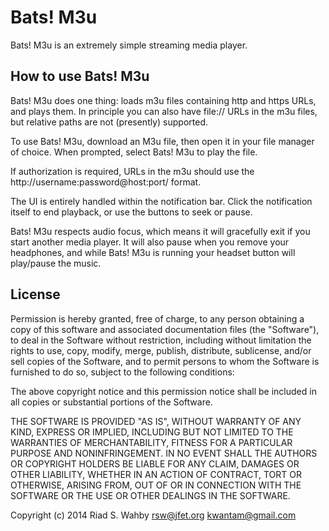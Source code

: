 # Bats! M3u

Bats! M3u is an extremely simple streaming media player.

## How to use Bats! M3u

Bats! M3u does one thing: loads m3u files containing http and https
URLs, and plays them. In principle you can also have file:// URLs in the
m3u files, but relative paths are not (presently) supported.

To use Bats! M3u, download an M3u file, then open it in your file
manager of choice. When prompted, select Bats! M3u to play the file.

If authorization is required, URLs in the m3u should use the
http://username:password@host:port/ format.

The UI is entirely handled within the notification bar. Click the
notification itself to end playback, or use the buttons to seek or
pause.

Bats! M3u respects audio focus, which means it will gracefully exit if
you start another media player. It will also pause when you remove your
headphones, and while Bats! M3u is running your headset button will
play/pause the music.

## License

Permission is hereby granted, free of charge, to any person obtaining a copy
of this software and associated documentation files (the "Software"), to deal
in the Software without restriction, including without limitation the rights
to use, copy, modify, merge, publish, distribute, sublicense, and/or sell
copies of the Software, and to permit persons to whom the Software is
furnished to do so, subject to the following conditions:

The above copyright notice and this permission notice shall be included in
all copies or substantial portions of the Software.
 
THE SOFTWARE IS PROVIDED "AS IS", WITHOUT WARRANTY OF ANY KIND, EXPRESS OR
IMPLIED, INCLUDING BUT NOT LIMITED TO THE WARRANTIES OF MERCHANTABILITY,
FITNESS FOR A PARTICULAR PURPOSE AND NONINFRINGEMENT. IN NO EVENT SHALL THE
AUTHORS OR COPYRIGHT HOLDERS BE LIABLE FOR ANY CLAIM, DAMAGES OR OTHER
LIABILITY, WHETHER IN AN ACTION OF CONTRACT, TORT OR OTHERWISE, ARISING FROM,
OUT OF OR IN CONNECTION WITH THE SOFTWARE OR THE USE OR OTHER DEALINGS IN
THE SOFTWARE.

Copyright (c) 2014 Riad S. Wahby <rsw@jfet.org> <kwantam@gmail.com>
